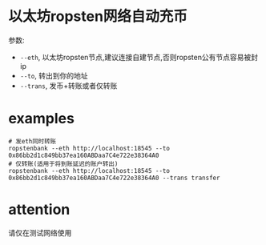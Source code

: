 # 以太坊ropsten网络自动充币

参数:

* `--eth`, 以太坊ropsten节点,建议连接自建节点,否则ropsten公有节点容易被封ip
* `--to`, 转出到你的地址
* `--trans`, 发币+转账或者仅转账

# examples

```
# 发eth同时转账
ropstenbank --eth http://localhost:18545 --to 0x86bb2d1c849bb37ea160ABDaa7C4e722e38364A0
# 仅转账(适用于将到账延迟的账户转出)
ropstenbank --eth http://localhost:18545 --to 0x86bb2d1c849bb37ea160ABDaa7C4e722e38364A0 --trans transfer
```

# attention

请仅在测试网络使用
